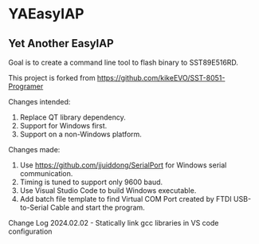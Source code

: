 # YAEasyIAP
## Yet Another EasyIAP

Goal is to create a command line tool to flash binary to SST89E516RD.

This project is forked from https://github.com/kikeEVO/SST-8051-Programer

Changes intended:
1. Replace QT library dependency.
2. Support for Windows first.
3. Support on a non-Windows platform.

Changes made:
1. Use https://github.com/jjuiddong/SerialPort for Windows serial communication.
2. Timing is tuned to support only 9600 baud.
3. Use Visual Studio Code to build Windows executable.
4. Add batch file template to find Virtual COM Port created by FTDI USB-to-Serial Cable and start the program. 

Change Log
2024.02.02 - Statically link gcc libraries in VS code configuration

